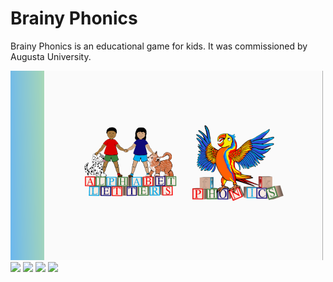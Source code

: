 # Brainy Phonics
Brainy Phonics is an educational game for kids. It was commissioned by Augusta University.

<img src="/images/HomeScreen.png" width="500px">

<img src="/images/Alphabets.png" width="500px">

<img src="/images/Phonemes.png" width="500px">

<img src="/images/PhonemeScreen.png" width="500px">

<img src="/images/PhonemeQuiz.png" width="500px">